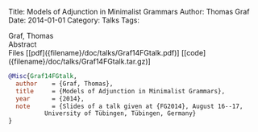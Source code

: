 Title: Models of Adjunction in Minimalist Grammars
Author: Thomas Graf
Date: 2014-01-01
Category: Talks
Tags: 

<div markdown class="authors">
Graf, Thomas
</div>

<div markdown class="abstract">
<span id="abstract-title">Abstract</span>

</div>

<div markdown class="files">
<span id="files-title">Files</span>
[[pdf]({filename}/doc/talks/Graf14FGtalk.pdf)]
[[code]({filename}/doc/talks/Graf14FGtalk.tar.gz)]
</div>

~~~bibtex
@Misc{Graf14FGtalk,
  author	= {Graf, Thomas},
  title		= {Models of Adjunction in Minimalist Grammars},
  year		= {2014},
  note		= {Slides of a talk given at {FG2014}, August 16--17,
		  University of Tübingen, Tübingen, Germany}
}
~~~

